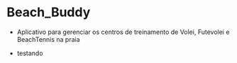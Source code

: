 # Beach_Buddy

- Aplicativo para gerenciar os centros de treinamento de Volei, Futevolei e BeachTennis na praia

- testando
